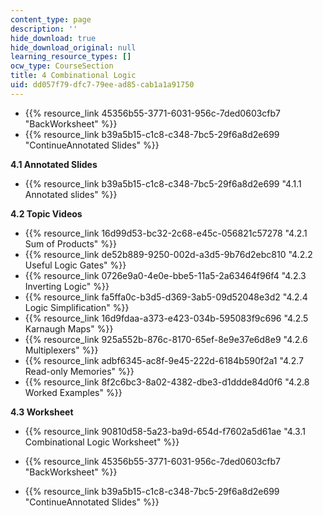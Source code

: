 ```yaml
---
content_type: page
description: ''
hide_download: true
hide_download_original: null
learning_resource_types: []
ocw_type: CourseSection
title: 4 Combinational Logic
uid: dd057f79-dfc7-79ee-ad85-cab1a1a91750
---
```


*   {{% resource_link 45356b55-3771-6031-956c-7ded0603cfb7 "BackWorksheet" %}}
*   {{% resource_link b39a5b15-c1c8-c348-7bc5-29f6a8d2e699 "ContinueAnnotated Slides" %}}

**4.1 Annotated Slides**

*   {{% resource_link b39a5b15-c1c8-c348-7bc5-29f6a8d2e699 "4.1.1 Annotated slides" %}}

**4.2 Topic Videos**

*   {{% resource_link 16d99d53-bc32-2c68-e45c-056821c57278 "4.2.1 Sum of Products" %}}
*   {{% resource_link de52b889-9250-002d-a3d5-9b76d2ebc810 "4.2.2 Useful Logic Gates" %}}
*   {{% resource_link 0726e9a0-4e0e-bbe5-11a5-2a63464f96f4 "4.2.3 Inverting Logic" %}}
*   {{% resource_link fa5ffa0c-b3d5-d369-3ab5-09d52048e3d2 "4.2.4 Logic Simplification" %}}
*   {{% resource_link 16d9fdaa-a373-e423-034b-595083f9c696 "4.2.5 Karnaugh Maps" %}}
*   {{% resource_link 925a552b-876c-8170-65ef-8e9e37e6d8e9 "4.2.6 Multiplexers" %}}
*   {{% resource_link adbf6345-ac8f-9e45-222d-6184b590f2a1 "4.2.7 Read-only Memories" %}}
*   {{% resource_link 8f2c6bc3-8a02-4382-dbe3-d1ddde84d0f6 "4.2.8 Worked Examples" %}}

**4.3 Worksheet**

*   {{% resource_link 90810d58-5a23-ba9d-654d-f7602a5d61ae "4.3.1 Combinational Logic Worksheet" %}}

*   {{% resource_link 45356b55-3771-6031-956c-7ded0603cfb7 "BackWorksheet" %}}
*   {{% resource_link b39a5b15-c1c8-c348-7bc5-29f6a8d2e699 "ContinueAnnotated Slides" %}}